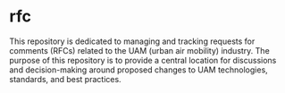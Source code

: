 # rfc
This repository is dedicated to managing and tracking requests for comments (RFCs) related to the UAM (urban air mobility) industry. The purpose of this repository is to provide a central location for discussions and decision-making around proposed changes to UAM technologies, standards, and best practices.
